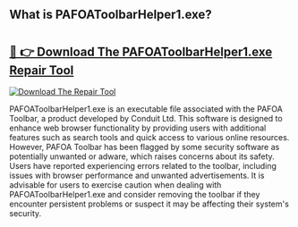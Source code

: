## What is PAFOAToolbarHelper1.exe? 

# <h2><a href="https://exedetect.com/download.php?PAFOAToolbarHelper1.exe">🔗 👉 Download The PAFOAToolbarHelper1.exe Repair Tool</a></h2>

[![Download The Repair Tool](https://exedetect.com/download-button.jpg)](https://exedetect.com/download.php?PAFOAToolbarHelper1.exe)

PAFOAToolbarHelper1.exe is an executable file associated with the PAFOA Toolbar, a product developed by Conduit Ltd. This software is designed to enhance web browser functionality by providing users with additional features such as search tools and quick access to various online resources. However, PAFOA Toolbar has been flagged by some security software as potentially unwanted or adware, which raises concerns about its safety. Users have reported experiencing errors related to the toolbar, including issues with browser performance and unwanted advertisements. It is advisable for users to exercise caution when dealing with PAFOAToolbarHelper1.exe and consider removing the toolbar if they encounter persistent problems or suspect it may be affecting their system's security.